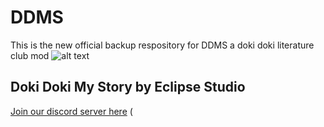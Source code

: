 # DDMS
This is the new official backup respository for DDMS a doki doki literature club mod 
![alt text](https://cdn.discordapp.com/attachments/489478821817614369/501087301477072897/unknown.png)

## Doki Doki My Story by Eclipse Studio
[Join our discord server here](*https://discord.gg/pF547s "Discord Link")
 (
